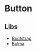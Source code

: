 # Button

## Libs
* [Bootstrap](https://getbootstrap.com/docs/5.0/components/buttons/)
* [Bulma](https://bulma.io/documentation/elements/button/)
